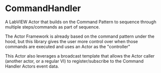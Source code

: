 # CommandHandler
A LabVIEW Actor that builds on the Command Pattern to sequence through multiple steps/commands as part of sequence.

The Actor Framework is already based on the command pattern under the hood, but this library gives the user more control over when those commands are executed and uses an Actor as the "controller"

This Actor also leverages a broadcast template that allows the Actor caller (another actor, or a regular VI) to register/subscribe to the Command Handler Actors event data. 
